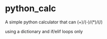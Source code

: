 # python_calc
A simple python calculator that can (+)/(-)/(*)/(/) 

using a dictionary and if/elif loops only
